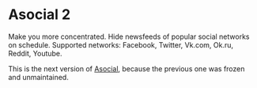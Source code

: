 # Asocial 2

Make you more concentrated. Hide newsfeeds of popular social networks on schedule. Supported networks: Facebook, Twitter, Vk.com, Ok.ru, Reddit, Youtube.

This is the next version of [Asocial](https://github.com/isqua/asocial), because the previous one was frozen and unmaintained.
